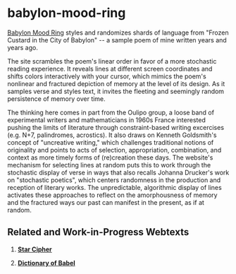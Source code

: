 # babylon-mood-ring

[Babylon Mood Ring](https://zmuhls.github.io/babylon-mood-ring/) styles and randomizes shards of language from "Frozen Custard in the City of Babylon" -- a sample poem of mine written years and years ago. 

The site scrambles the poem's linear order in favor of a more stochastic reading experience. It reveals lines at different screen coordinates and shifts colors interactively with your cursor, which mimics the poem's nonlinear and fractured depiction of memory at the level of its design. As it samples verse and styles text, it invites the fleeting and seemingly random persistence of memory over time.

The thinking here comes in part from the Oulipo group, a loose band of experimental writers and mathematicians in 1960s France interested pushing the limits of literature through constraint-based writing excercises (e.g. N+7, palindromes, acrostics). It also draws on Kenneth Goldsmith's concept of "uncreative writing," which challenges traditional notions of originality and points to acts of selection, appropriation, combination, and context as more timely forms of (re)creation these days. The website's mechanism for selecting lines at random puts this to work through the stochastic display of verse in ways that also recalls Johanna Drucker's work on "stochastic poetics", which centers randomness in the production and reception of literary works. The unpredictable, algorithmic display of lines activates these approaches to reflect on the amorphousness of memory and the fractured ways our past can manifest in the present, as if at random.

## Related and Work-in-Progress Webtexts

1. [**Star Cipher**](https://github.com/zmuhls/babylon-mood-ring/blob/main/star_cipher.html)

2. [**Dictionary of Babel**](https://github.com/zmuhls/babylon-mood-ring/blob/main/star_cipher.html)
